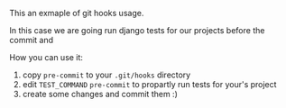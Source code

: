 This an exmaple of git hooks usage.

In this case we are going run django tests for our projects before the commit and

How you can use it:
 1. copy `pre-commit` to your `.git/hooks` directory
 2. edit `TEST_COMMAND` `pre-commit` to propartly run tests for your's project
 3. create some changes and commit them :)
